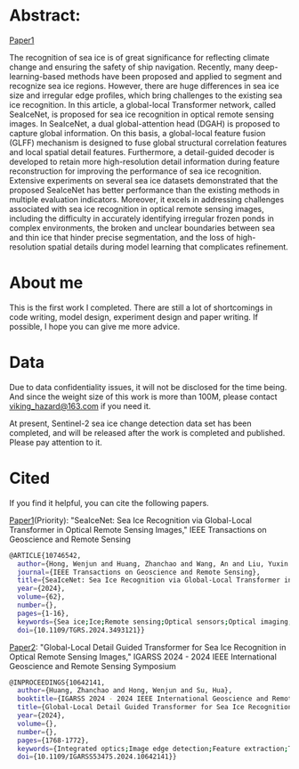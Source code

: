 # Abstract:

[Paper1](https://ieeexplore.ieee.org/document/10746542)

The recognition of sea ice is of great significance for reflecting climate change and ensuring the safety of ship navigation. Recently, many deep-learning-based methods have been proposed and applied to segment and recognize sea ice regions. However, there are huge differences in sea ice size and irregular edge profiles, which bring challenges to the existing sea ice recognition. In this article, a global-local Transformer network, called SeaIceNet, is proposed for sea ice recognition in optical remote sensing images. In SeaIceNet, a dual global-attention head (DGAH) is proposed to capture global information. On this basis, a global-local feature fusion (GLFF) mechanism is designed to fuse global structural correlation features and local spatial detail features. Furthermore, a detail-guided decoder is developed to retain more high-resolution detail information during feature reconstruction for improving the performance of sea ice recognition. Extensive experiments on several sea ice datasets demonstrated that the proposed SeaIceNet has better performance than the existing methods in multiple evaluation indicators. Moreover, it excels in addressing challenges associated with sea ice recognition in optical remote sensing images, including the difficulty in accurately identifying irregular frozen ponds in complex environments, the broken and unclear boundaries between sea and thin ice that hinder precise segmentation, and the loss of high-resolution spatial details during model learning that complicates refinement.

# About me

This is the first work I completed. There are still a lot of shortcomings in code writing, model design, experiment design and paper writing. If possible, I hope you can give me more advice.

# Data
Due to data confidentiality issues, it will not be disclosed for the time being. And since the weight size of this work is more than 100M, please contact viking_hazard@163.com if you need it.

At present, Sentinel-2 sea ice change detection data set has been completed, and will be released after the work is completed and published. Please pay attention to it.

# Cited
If you find it helpful, you can cite the following papers.

[Paper1](https://ieeexplore.ieee.org/document/10746542)(Priority): "SeaIceNet: Sea Ice Recognition via Global-Local Transformer in Optical Remote Sensing Images," IEEE Transactions on Geoscience and Remote Sensing 

```bash
@ARTICLE{10746542,
  author={Hong, Wenjun and Huang, Zhanchao and Wang, An and Liu, Yuxin and Cai, Junchao and Su, Hua},
  journal={IEEE Transactions on Geoscience and Remote Sensing}, 
  title={SeaIceNet: Sea Ice Recognition via Global-Local Transformer in Optical Remote Sensing Images}, 
  year={2024},
  volume={62},
  number={},
  pages={1-16},
  keywords={Sea ice;Ice;Remote sensing;Optical sensors;Optical imaging;Integrated optics;Image segmentation;Feature extraction;Data mining;Accuracy;Climate change;Deep learning;sea ice recognition;semantic segmentation;Transformer model},
  doi={10.1109/TGRS.2024.3493121}}
```

[Paper2](https://ieeexplore.ieee.org/document/10746542): "Global-Local Detail Guided Transformer for Sea Ice Recognition in Optical Remote Sensing Images," IGARSS 2024 - 2024 IEEE International Geoscience and Remote Sensing Symposium

```bash
@INPROCEEDINGS{10642141,
  author={Huang, Zhanchao and Hong, Wenjun and Su, Hua},
  booktitle={IGARSS 2024 - 2024 IEEE International Geoscience and Remote Sensing Symposium}, 
  title={Global-Local Detail Guided Transformer for Sea Ice Recognition in Optical Remote Sensing Images}, 
  year={2024},
  volume={},
  number={},
  pages={1768-1772},
  keywords={Integrated optics;Image edge detection;Feature extraction;Transformers;Optical imaging;Decoding;Optical sensors;sea ice recognition;image segmentation;deep learning;Transformer model},
  doi={10.1109/IGARSS53475.2024.10642141}}

